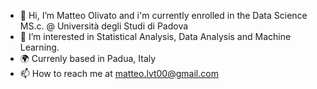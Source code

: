 - 👋 Hi, I’m Matteo Olivato and i'm currently enrolled in the Data Science MS.c. @ Università degli Studi di Padova
- 👀 I’m interested in Statistical Analysis, Data Analysis and Machine Learning.
- 🌍 Currenly based in Padua, Italy
- 📫 How to reach me at matteo.lvt00@gmail.com

<!---
matteo150800/matteo150800 is a ✨ special ✨ repository because its `README.md` (this file) appears on your GitHub profile.
You can click the Preview link to take a look at your changes.
--->
